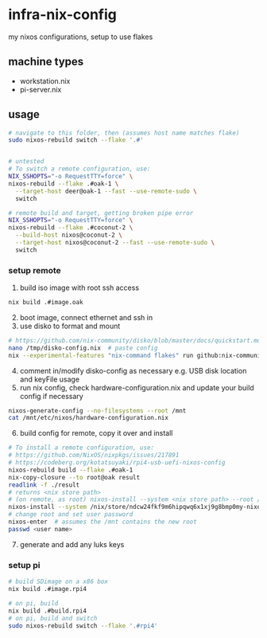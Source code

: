 # infra-nix-config
my nixos configurations, setup to use flakes

## machine types
* workstation.nix
* pi-server.nix

## usage

```bash
# navigate to this folder, then (assumes host name matches flake)
sudo nixos-rebuild switch --flake '.#'


# untested
# To switch a remote configuration, use:
NIX_SSHOPTS="-o RequestTTY=force" \
nixos-rebuild --flake .#oak-1 \
  --target-host deer@oak-1 --fast --use-remote-sudo \
  switch

# remote build and target, getting broken pipe error
NIX_SSHOPTS="-o RequestTTY=force" \
nixos-rebuild --flake .#coconut-2 \
  --build-host nixos@coconut-2 \
  --target-host nixos@coconut-2 --fast --use-remote-sudo \
  switch

```

### setup remote
1. build iso image with root ssh access
```bash
nix build .#image.oak
```
2. boot image, connect ethernet and ssh in
3. use disko to format and mount
```bash
# https://github.com/nix-community/disko/blob/master/docs/quickstart.md
nano /tmp/disko-config.nix  # paste config
nix --experimental-features "nix-command flakes" run github:nix-community/disko -- --mode disko /tmp/disko-config.nix
```
4. comment in/modify disko-config as necessary e.g. USB disk location and keyFile usage
5. run nix config, check hardware-configuration.nix and update your build config if necessary
```bash
nixos-generate-config --no-filesystems --root /mnt
cat /mnt/etc/nixos/hardware-configuration.nix
```
6. build config for remote, copy it over and install
```bash
# To install a remote configuration, use: 
# https://github.com/NixOS/nixpkgs/issues/217891
# https://codeberg.org/kotatsuyaki/rpi4-usb-uefi-nixos-config
nixos-rebuild build --flake .#oak-1
nix-copy-closure --to root@oak result
readlink -f ./result
# returns <nix store path>
# (on remote, as root) nixos-install --system <nix store path> --root /mnt
nixos-install --system /nix/store/ndcw24fkf9m6hipqwq6x1xj9g8bmp0my-nixos-system-oak-1-23.11.20240120.1b64fc1 --root /mnt
# change root and set user password
nixos-enter  # assumes the /mnt contains the new root
passwd <user name>
```
7.  generate and add any luks keys

### setup pi
```bash
# build SDimage on a x86 box
nix build .#image.rpi4

# on pi, build
nix build .#build.rpi4
# on pi, build and switch
sudo nixos-rebuild switch --flake '.#rpi4'
```